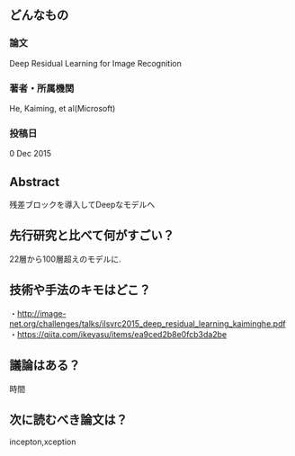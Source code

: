 ## どんなもの

### 論文
Deep Residual Learning for Image Recognition



### 著者・所属機関
He, Kaiming, et al(Microsoft)


### 投稿日
0 Dec 2015


## Abstract
残差ブロックを導入してDeepなモデルへ

## 先行研究と比べて何がすごい？
22層から100層超えのモデルに.


## 技術や手法のキモはどこ？
・http://image-net.org/challenges/talks/ilsvrc2015_deep_residual_learning_kaiminghe.pdf
・https://qiita.com/ikeyasu/items/ea9ced2b8e0fcb3da2be
## 議論はある？
時間
## 次に読むべき論文は？
incepton,xception
